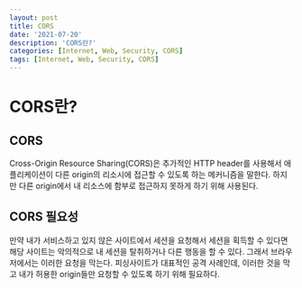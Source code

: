 ```yaml
---
layout: post
title: CORS
date: '2021-07-20'
description: 'CORS란?'
categories: [Internet, Web, Security, CORS]
tags: [Internet, Web, Security, CORS]
---
```

# CORS란?

## CORS

Cross-Origin Resource Sharing(CORS)은 추가적인 HTTP header를 사용해서 애플리케이션이 다른 origin의 리소시에 접근할 수 있도록 하는 메커니즘을 말한다. 하지만 다른 origin에서 내 리소스에 함부로 접근하지 못하게 하기 위해 사용된다.

## CORS 필요성

만약 내가 서비스하고 있지 않은 사이트에서 세션을 요청해서 세션을 획득할 수 있다면 해당 사이트는 악의적으로 내 세션을 탈취하거나 다른 행동을 할 수 있다. 그래서 브라우저에서는 이러한 요청을 막는다. 피싱사이트가 대표적인 공격 사례인데, 이러한 것을 막고 내가 허용한 origin들만 요청할 수 있도록 하기 위해 필요하다.

